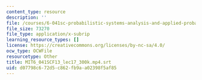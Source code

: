 ```yaml
---
content_type: resource
description: ''
file: /courses/6-041sc-probabilistic-systems-analysis-and-applied-probability-fall-2013/d07798c672d5c862fb9aa02398f5af85_MIT6_041SCF13_lec17_300k.mp4.srt
file_size: 73270
file_type: application/x-subrip
learning_resource_types: []
license: https://creativecommons.org/licenses/by-nc-sa/4.0/
ocw_type: OCWFile
resourcetype: Other
title: MIT6_041SCF13_lec17_300k.mp4.srt
uid: d07798c6-72d5-c862-fb9a-a02398f5af85
---
```

